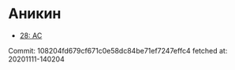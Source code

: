 # Аникин
- [28: AC](28.md)

Commit: 108204fd679cf671c0e58dc84be71ef7247effc4
 fetched at: 20201111-140204
